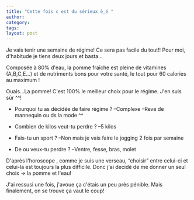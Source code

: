 ```yaml
---
title: "Cette fois c est du sérieux è_é "
author:
category: 
tags: 
layout: post
---
```

Je vais tenir une semaine de régime! Ce sera pas facile du tout!! Pour moi, d'habitude je tiens deux jours et basta…

Composée à 80% d'eau, la pomme fraîche est pleine de vitamines (A,B,C,E…) et de nutriments bons pour votre santé, le tout pour 60 calories au maximum !

Ouais…La pomme!
C'est 100% le meilleur choix pour le régime.
J'en suis sûr ^^!

* Pourquoi tu as décidée de faire régime ?
–Complexe
–Reve de mannequin ou ds la mode ^^

* Combien de kilos veut-tu perdre ?
–5 kilos

* Fais-tu un sport ?
–Non mais je vais faire le jogging 2 fois par semaine

* De ou veux-tu perdre ?
–Ventre, fesse, bras, molet

D'après l'horoscope , comme je suis une verseau, “choisir” entre celui-ci et celui-la est toujours la plus difficile. Donc j'ai decidé de me donner un seul choix -> la pomme et l'eau!

J'ai ressusi une fois, j'avoue ça c'étais un peu près pénible. Mais finalement, on se trouve ça vaut le coup!

